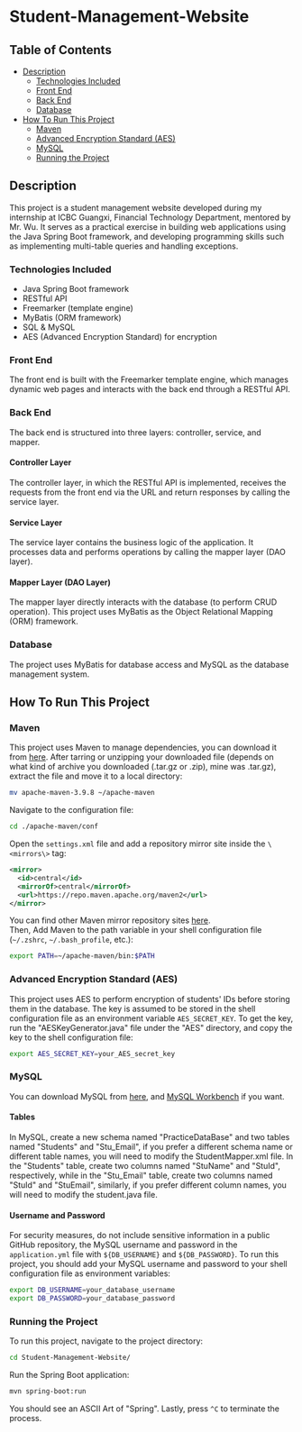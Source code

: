# Student-Management-Website

## Table of Contents
- [Description](#description)
  - [Technologies Included](#technologies-included)
  - [Front End](#front-end)
  - [Back End](#back-end)
  - [Database](#database)
- [How To Run This Project](#how-to-run-this-project)
  - [Maven](#maven)
  - [Advanced Encryption Standard (AES)](#advanced-encryption-standard-aes)
  - [MySQL](#mysql)
  - [Running the Project](#running-the-project)

## Description

This project is a student management website developed during my internship at ICBC Guangxi, Financial Technology Department, mentored by Mr. Wu. It serves as a practical exercise in building web applications using the Java Spring Boot framework, and developing programming skills such as implementing multi-table queries and handling exceptions.

### Technologies Included

- Java Spring Boot framework
- RESTful API
- Freemarker (template engine)
- MyBatis (ORM framework)
- SQL & MySQL
- AES (Advanced Encryption Standard) for encryption

### Front End

The front end is built with the Freemarker template engine, which manages dynamic web pages and interacts with the back end through a RESTful API.

### Back End

The back end is structured into three layers: controller, service, and mapper.

#### Controller Layer

The controller layer, in which the RESTful API is implemented, receives the requests from the front end via the URL and return responses by calling the service layer.

#### Service Layer

The service layer contains the business logic of the application. It processes data and performs operations by calling the mapper layer (DAO layer).

#### Mapper Layer (DAO Layer)

The mapper layer directly interacts with the database (to perform CRUD operation). This project uses MyBatis as the Object Relational Mapping (ORM) framework.

### Database

The project uses MyBatis for database access and MySQL as the database management system.

## How To Run This Project

### Maven

This project uses Maven to manage dependencies, you can download it from [here](https://maven.apache.org/download.cgi). After tarring or unzipping your downloaded file (depends on what kind of archive you downloaded (.tar.gz or .zip), mine was .tar.gz), extract the file and move it to a local directory:
```bash
mv apache-maven-3.9.8 ~/apache-maven
```
Navigate to the configuration file:
```bash
cd ./apache-maven/conf
```
Open the `settings.xml` file and add a repository mirror site inside the `\<mirrors\>` tag:
```xml
<mirror>
  <id>central</id>
  <mirrorOf>central</mirrorOf>
  <url>https://repo.maven.apache.org/maven2</url>
</mirror>
```
You can find other Maven mirror repository sites [here](https://blog.csdn.net/qq_38217990/article/details/129257106).\
Then, Add Maven to the path variable in your shell configuration file (`~/.zshrc`, `~/.bash_profile`, etc.):
```sh
export PATH=~/apache-maven/bin:$PATH
```

### Advanced Encryption Standard (AES)

This project uses AES to perform encryption of students' IDs before storing them in the database. The key is assumed to be stored in the shell configuration file as an environment variable `AES_SECRET_KEY`. To get the key, run the "AESKeyGenerator.java" file under the "AES" directory, and copy the key to the shell configuration file:
```sh
export AES_SECRET_KEY=your_AES_secret_key
```

### MySQL

You can download MySQL from [here](https://dev.mysql.com/downloads/mysql/), and [MySQL Workbench](https://dev.mysql.com/downloads/workbench/) if you want.

#### Tables
In MySQL, create a new schema named "PracticeDataBase" and two tables named "Students" and "Stu_Email", if you prefer a different schema name or different table names, you will need to modify the StudentMapper.xml file. In the "Students" table, create two columns named "StuName" and "StuId", respectively, while in the "Stu_Email" table, create two columns named "StuId" and "StuEmail", similarly, if you prefer different column names, you will need to modify the student.java file.

#### Username and Password

For security measures, do not include sensitive information in a public GitHub repository, the MySQL username and password in the `application.yml` file with `${DB_USERNAME}` and `${DB_PASSWORD}`. To run this project, you should add your MySQL username and password to your shell configuration file as environment variables:
```sh
export DB_USERNAME=your_database_username
export DB_PASSWORD=your_database_password
```

### Running the Project

To run this project, navigate to the project directory:
```sh
cd Student-Management-Website/
```
Run the Spring Boot application:
```sh
mvn spring-boot:run
```
You should see an ASCII Art of "Spring". Lastly, press `^C` to terminate the process.





